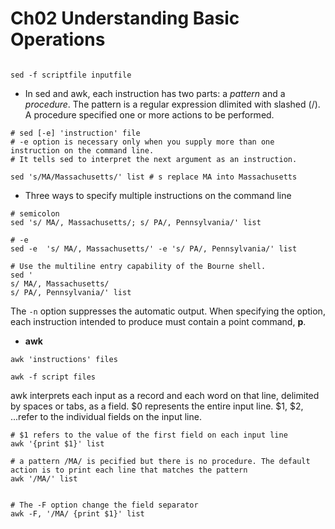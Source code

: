 # Ch02 Understanding Basic Operations

```shell

sed -f scriptfile inputfile

```

* In sed and awk, each instruction has two parts: a *pattern* and a *procedure*. The pattern is a regular expression dlimited with slashed (/). A procedure specified one or more actions to be performed.

```shell
# sed [-e] 'instruction' file
# -e option is necessary only when you supply more than one instruction on the command line.
# It tells sed to interpret the next argument as an instruction.

sed 's/MA/Massachusetts/' list # s replace MA into Massachusetts

```

* Three ways to specify multiple instructions on the command line

```shell
# semicolon
sed 's/ MA/, Massachusetts/; s/ PA/, Pennsylvania/' list

# -e
sed -e  's/ MA/, Massachusetts/' -e 's/ PA/, Pennsylvania/' list

# Use the multiline entry capability of the Bourne shell.
sed '
s/ MA/, Massachusetts/
s/ PA/, Pennsylvania/' list

```

The `-n` option suppresses the automatic output. When specifying the option, each instruction intended to produce must contain a point command, **p**.

* **awk**

```
awk 'instructions' files

awk -f script files
```

awk interprets each input as a record and each word on that line, delimited by spaces or tabs, as a field. $0 represents the entire input line. $1, $2, ...refer to the individual fields on the input line.

```shell
# $1 refers to the value of the first field on each input line
awk '{print $1}' list

# a pattern /MA/ is pecified but there is no procedure. The default action is to print each line that matches the pattern
awk '/MA/' list


# The -F option change the field separator
awk -F, '/MA/ {print $1}' list
```



